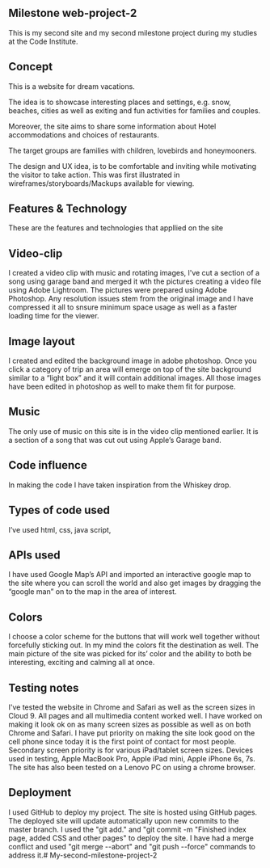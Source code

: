 ## Milestone web-project-2
This is my second site and my second milestone project during my studies at the
Code Institute.

## Concept
This is a website for dream vacations.

The idea is to showcase interesting places and settings, e.g. snow, beaches, cities
as well as exiting and fun activities for families and couples.

Moreover, the site aims to share some information about Hotel accommodations and
choices of restaurants.

The target groups are families with children, lovebirds and honeymooners.

The design and UX idea, is to be comfortable and inviting while motivating the visitor
to take action. This was first illustrated in wireframes/storyboards/Mackups available
for viewing.

## Features & Technology

These are the features and technologies that appllied on the site

## Video-clip

I created a video clip with music and rotating images, l've cut a section of a song
using garage band and merged it wth the pictures creating a video file using Adobe
Lightroom. The pictures were prepared using Adobe Photoshop. Any resolution
issues stem from the original image and I have compressed it all to snsure minimum
space usage as well as a faster loading time for the viewer.

## Image layout

I created and edited the background image in adobe photoshop. Once you click a 
category of trip an area will emerge on top of the site background similar to a “light box” 
and it will contain additional images. All those images have been edited in photoshop as well
to make them fit for purpose.

## Music

The only use of music on this site is in the video clip mentioned earlier. It is a section 
of a song that was cut out using Apple’s Garage band.

## Code influence

In making the code I have taken inspiration from the Whiskey drop.

## Types of code used

I’ve used html, css, java script,

## APIs used

I have used Google Map’s API and imported an interactive google map to the site 
where you can scroll the world and also get images by dragging the “google man” on 
to the map in the area of interest.

## Colors

I choose a color scheme for the buttons that will work well together without forcefully 
sticking out. In my mind the colors fit the destination as well. The main picture of the 
site was picked for its’ color and the ability to both be interesting, exciting and 
calming all at once.

## Testing notes

I've tested the website in Chrome and Safari as well as the screen sizes in Cloud 9. 
All pages and all multimedia content worked well. I have worked on making it look ok 
on as many screen sizes as possible as well as on both Chrome and Safari. I have 
put priority on making the site look good on the cell phone since today it is the first 
point of contact for most people. Secondary screen priority is for various iPad/tablet 
screen sizes. Devices used in testing, Apple MacBook Pro, Apple iPad mini, Apple 
iPhone 6s, 7s. The site has also been tested on a Lenovo PC on using a chrome 
browser.

## Deployment

I used GitHub to deploy my project. The site is hosted using GitHub pages. The
deployed site will update automatically upon new commits to the master branch. I 
used the "git add." and "git commit -m "Finished index page, added CSS and other 
pages" to deploy the site. I have had a merge conflict and used "git merge --abort" 
and "git push --force" commands to address it.# My-second-milestone-project-2
